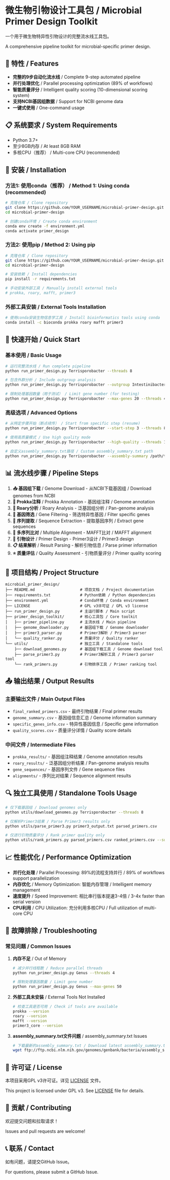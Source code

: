 # 微生物引物设计工具包 / Microbial Primer Design Toolkit

一个用于微生物特异性引物设计的完整流水线工具包。

A comprehensive pipeline toolkit for microbial-specific primer design.

## 🚀 特性 / Features

- **完整的9步自动化流水线** / Complete 9-step automated pipeline
- **并行处理优化** / Parallel processing optimization (89% of workflows)
- **智能质量评分** / Intelligent quality scoring (10-dimensional scoring system)
- **支持NCBI基因组数据** / Support for NCBI genome data
- **一键式使用** / One-command usage

## 📋 系统要求 / System Requirements

- Python 3.7+
- 至少8GB内存 / At least 8GB RAM
- 多核CPU（推荐） / Multi-core CPU (recommended)

## 🔧 安装 / Installation

### 方法1: 使用conda（推荐） / Method 1: Using conda (recommended)

```bash
# 克隆仓库 / Clone repository
git clone https://github.com/YOUR_USERNAME/microbial-primer-design.git
cd microbial-primer-design

# 创建conda环境 / Create conda environment
conda env create -f environment.yml
conda activate primer_design
```

### 方法2: 使用pip / Method 2: Using pip

```bash
# 克隆仓库 / Clone repository
git clone https://github.com/YOUR_USERNAME/microbial-primer-design.git
cd microbial-primer-design

# 安装依赖 / Install dependencies
pip install -r requirements.txt

# 手动安装外部工具 / Manually install external tools
# prokka, roary, mafft, primer3
```

### 外部工具安装 / External Tools Installation

```bash
# 使用conda安装生物信息学工具 / Install bioinformatics tools using conda
conda install -c bioconda prokka roary mafft primer3
```

## 🚀 快速开始 / Quick Start

### 基本使用 / Basic Usage

```bash
# 运行完整流水线 / Run complete pipeline
python run_primer_design.py Terrisporobacter --threads 8

# 包含外群分析 / Include outgroup analysis
python run_primer_design.py Terrisporobacter --outgroup Intestinibacter Clostridium --threads 8

# 限制处理基因数量（用于测试） / Limit gene number (for testing)
python run_primer_design.py Terrisporobacter --max-genes 20 --threads 4
```

### 高级选项 / Advanced Options

```bash
# 从特定步骤开始（断点续传） / Start from specific step (resume)
python run_primer_design.py Terrisporobacter --start-step 3 --threads 8

# 使用高质量模式 / Use high quality mode
python run_primer_design.py Terrisporobacter --high-quality --threads 16

# 自定义assembly_summary.txt路径 / Custom assembly_summary.txt path
python run_primer_design.py Terrisporobacter --assembly-summary /path/to/assembly_summary.txt
```

## 📊 流水线步骤 / Pipeline Steps

1. **📥 基因组下载** / Genome Download - 从NCBI下载基因组 / Download genomes from NCBI
2. **🧬 Prokka注释** / Prokka Annotation - 基因组注释 / Genome annotation
3. **🔄 Roary分析** / Roary Analysis - 泛基因组分析 / Pan-genome analysis
4. **🎯 基因筛选** / Gene Filtering - 筛选特异性基因 / Filter specific genes
5. **📝 序列提取** / Sequence Extraction - 提取基因序列 / Extract gene sequences
6. **🧮 多序列比对** / Multiple Alignment - MAFFT比对 / MAFFT alignment
7. **🧪 引物设计** / Primer Design - Primer3设计 / Primer3 design
8. **📋 结果解析** / Result Parsing - 解析引物信息 / Parse primer information
9. **⭐ 质量评估** / Quality Assessment - 引物质量评分 / Primer quality scoring

## 📁 项目结构 / Project Structure

```
microbial_primer_design/
├── README.md                    # 项目文档 / Project documentation
├── requirements.txt             # Python依赖 / Python dependencies
├── environment.yml              # Conda环境 / Conda environment
├── LICENSE                      # GPL v3许可证 / GPL v3 license
├── run_primer_design.py         # 主运行脚本 / Main script
├── primer_design_toolkit/       # 核心工具包 / Core toolkit
│   ├── primer_pipeline.py       # 主流水线 / Main pipeline
│   ├── genome_downloader.py     # 基因组下载 / Genome downloader
│   ├── primer3_parser.py        # Primer3解析 / Primer3 parser
│   └── quality_ranker.py        # 质量评分 / Quality ranker
└── utils/                       # 独立工具 / Standalone tools
    ├── download_genomes.py      # 基因组下载工具 / Genome download tool
    ├── parse_primer3.py         # Primer3解析工具 / Primer3 parser tool
    └── rank_primers.py          # 引物排序工具 / Primer ranking tool
```

## 📤 输出结果 / Output Results

### 主要输出文件 / Main Output Files

- `final_ranked_primers.csv` - 最终引物结果 / Final primer results
- `genome_summary.csv` - 基因组信息汇总 / Genome information summary
- `specific_genes_info.csv` - 特异性基因信息 / Specific gene information
- `quality_scores.csv` - 质量评分详情 / Quality score details

### 中间文件 / Intermediate Files

- `prokka_results/` - 基因组注释结果 / Genome annotation results
- `roary_results/` - 泛基因组分析结果 / Pan-genome analysis results
- `gene_sequences/` - 基因序列文件 / Gene sequence files
- `alignments/` - 序列比对结果 / Sequence alignment results

## 🔍 独立工具使用 / Standalone Tools Usage

```bash
# 仅下载基因组 / Download genomes only
python utils/download_genomes.py Terrisporobacter --threads 8

# 仅解析Primer3结果 / Parse Primer3 results only
python utils/parse_primer3.py primer3_output.txt parsed_primers.csv

# 仅进行引物质量评分 / Rank primer quality only
python utils/rank_primers.py parsed_primers.csv ranked_primers.csv --summary
```

## 📈 性能优化 / Performance Optimization

- **并行化处理** / Parallel Processing: 89%的流程支持并行 / 89% of workflows support parallelization
- **内存优化** / Memory Optimization: 智能内存管理 / Intelligent memory management
- **速度提升** / Speed Improvement: 相比串行版本提速3-4倍 / 3-4x faster than serial version
- **CPU利用** / CPU Utilization: 充分利用多核CPU / Full utilization of multi-core CPU

## 🔧 故障排除 / Troubleshooting

### 常见问题 / Common Issues

1. **内存不足** / Out of Memory
   ```bash
   # 减少并行线程数 / Reduce parallel threads
   python run_primer_design.py Genus --threads 4
   
   # 限制处理基因数量 / Limit gene number
   python run_primer_design.py Genus --max-genes 50
   ```

2. **外部工具未安装** / External Tools Not Installed
   ```bash
   # 检查工具是否可用 / Check if tools are available
   prokka --version
   roary --version
   mafft --version
   primer3_core --version
   ```

3. **assembly_summary.txt文件问题** / assembly_summary.txt Issues
   ```bash
   # 下载最新的assembly_summary.txt / Download latest assembly_summary.txt
   wget ftp://ftp.ncbi.nlm.nih.gov/genomes/genbank/bacteria/assembly_summary.txt
   ```

## 📄 许可证 / License

本项目采用GPL v3许可证。详见 [LICENSE](LICENSE) 文件。

This project is licensed under GPL v3. See [LICENSE](LICENSE) file for details.

## 🤝 贡献 / Contributing

欢迎提交问题和拉取请求！

Issues and pull requests are welcome!

## 📞 联系 / Contact

如有问题，请提交GitHub Issue。

For questions, please submit a GitHub Issue.
